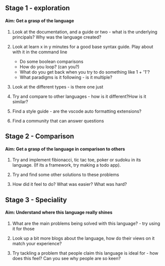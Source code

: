## Stage 1 - exploration

#### Aim: Get a grasp of the language

1. Look at the documentation, and a guide or two - what is the underlying principals? Why was the language created?

2. Look at learn x in y minutes for a good base syntax guide. Play about with it in the command line
   - Do some boolean comparisons
   - How do you loop? (can you?)
   - What do you get back when you try to do something like 1 + '1'?
   - What paradigms is it following - is it multiple?
3. Look at the different types - is there one just

4. Try and compare to other languages - how is it different?How is it similar?

5. Find a style guide - are the vscode auto formatting extensions?

6. Find a community that can answer questions

## Stage 2 - Comparison

#### Aim: Get a grasp of the language in comparison to others

1. Try and implement fibionacci, tic tac toe, poker or sudoku in its language. (If its a framework, try making a todo app).

2. Try and find some other solutions to these problems

3. How did it feel to do? What was easier? What was hard?

## Stage 3 - Speciality

#### Aim: Understand where this language really shines

1. What are the main problems being solved with this language? - try using it for those

2. Look up a bit more blogs about the language, how do their views on it match your experience?

3. Try tackling a problem that people claim this language is ideal for - how does this feel? Can you see why people are so keen?


